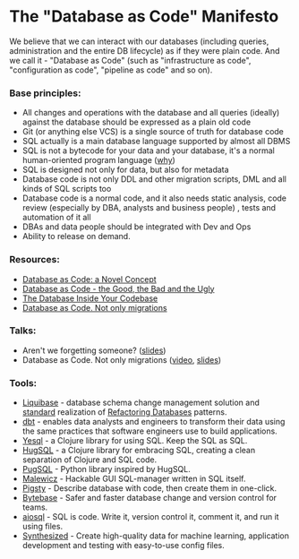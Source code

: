 # The "Database as Code" Manifesto

We believe that we can interact with our databases (including queries, administration and the entire DB lifecycle) as if they were plain code. And we call it - "Database as Code" (such as "infrastructure as code", "configuration as code", "pipeline as code" and so on).

### Base principles:
- All changes and operations with the database and all queries (ideally) against the database should be expressed as a plain old code
- Git (or anything else VCS) is a single source of truth for database code
- SQL actually is a main database language supported by almost all DBMS 
- SQL is not a bytecode for your data and your database, it's a normal human-oriented program language ([why](https://gramin.pro/posts/sql-is-not-a-bytecode-for-data))
- SQL is designed not only for data, but also for metadata
- Database code is not only DDL and other migration scripts, DML and all kinds of SQL scripts too
- Database code is a normal code, and it also needs static analysis, code review (especially by DBA, analysts and business people) , tests and automation of it all
- DBAs and data people should be integrated with Dev and Ops
- Ability to release on demand.

### Resources:
- [Database as Code: a Novel Concept](https://dzone.com/articles/database-as-code-a-novel-concept)
- [Database as Code - the Good, the Bad and the Ugly](https://bytebase.com/blog/database-as-code)
- [The Database Inside Your Codebase](https://feifan.blog/posts/the-database-inside-your-codebase)
- [Database as Code. Not only migrations](https://gramin.pro/posts/database-as-code)

### Talks:
- Aren't we forgetting someone? ([slides](https://speakerdeck.com/tastapod/arent-we-forgetting-someone))
- Database as Code. Not only migrations ([video](https://youtu.be/_XgLLJQ5pZw), [slides](https://github.com/mgramin/percona-community-live-2022))

### Tools:
- [Liquibase](https://www.liquibase.org) - database schema change management solution and [standard](https://twitter.com/pramodsadalage/status/1494398226253897733?t=_MKNMnmKBXUMDKJi-ZcYmg&s=19) realization of [Refactoring Databases](https://databaserefactoring.com) patterns.
- [dbt](https://github.com/dbt-labs/dbt-core) - enables data analysts and engineers to transform their data using the same practices that software engineers use to build applications.
- [Yesql](https://github.com/krisajenkins/yesql) - a Clojure library for using SQL. Keep the SQL as SQL.
- [HugSQL](https://www.hugsql.org) - a Clojure library for embracing SQL, creating a clean separation of Clojure and SQL code.
- [PugSQL](https://pugsql.org) - Python library inspired by HugSQL.
- [Malewicz](https://github.com/mgramin/malewicz) - Hackable GUI SQL-manager written in SQL itself.
- [Pigsty](https://github.com/Vonng/pigsty) - Describe database with code, then create them in one-click.
- [Bytebase](https://bytebase.com) - Safer and faster database change and version control for teams.
- [aiosql](https://github.com/nackjicholson/aiosql) - SQL is code. Write it, version control it, comment it, and run it using files.
- [Synthesized](https://www.synthesized.io) - Create high-quality data for machine learning, application development and testing with easy-to-use config files.
